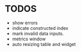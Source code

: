 TODOS
=====

* show errors
* indicate constructed index
* mark invalid data inputs.
* metrics window
* auto resizing table and widget
